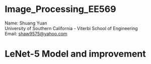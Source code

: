 # Image_Processing_EE569

Name: Shuang Yuan  
University of Southern California - Viterbi School of Engineering  
Email: shaw9575@yahoo.com  

# LeNet-5 Model and improvement

